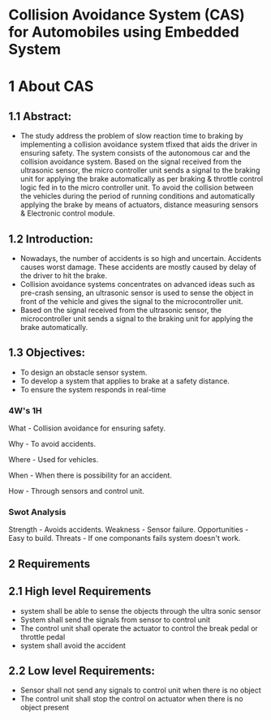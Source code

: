 # Collision Avoidance System (CAS) for Automobiles using Embedded System 

# 1 About CAS

## 1.1 Abstract:
- The study address the problem of slow reaction time to braking by implementing a collision avoidance system tfixed that aids the driver in ensuring safety. 
The system consists of the autonomous car and the collision avoidance system. 
Based on the signal received from the ultrasonic sensor, the micro controller unit sends a signal to the braking unit for applying the brake automatically as per
braking & throttle control logic fed in to the micro controller unit. To avoid the collision between the
vehicles during the period of running conditions and automatically applying the brake by means of actuators, distance measuring sensors & Electronic control module.


## 1.2 Introduction:
- Nowadays, the number of accidents is so high
and uncertain. Accidents causes worst damage. These accidents are mostly caused by delay of
the driver to hit the brake.
- Collision avoidance systems concentrates on advanced ideas
such as pre-crash sensing, an ultrasonic sensor is used to
sense the object in front of the vehicle and gives the signal to
the microcontroller unit.
- Based on the signal received from
the ultrasonic sensor, the microcontroller unit sends a signal
to the braking unit for applying the brake automatically.


## 1.3 Objectives:
- To design an obstacle sensor system. 
- To develop a system that applies to brake at a safety distance.
- To ensure the system responds in real-time 

### 4W's 1H
What - Collision avoidance for ensuring safety.

Why - To avoid accidents.

Where - Used for vehicles.

When - When there is possibility for an accident.

How - Through sensors and control unit.

### Swot Analysis
Strength - Avoids accidents.
Weakness - Sensor failure.
Opportunities - Easy to build.
Threats - If one componants fails system doesn't work.

## 2 Requirements

## 2.1 High level Requirements


- system shall be able to sense the objects through the ultra sonic sensor
-  System shall send the signals from sensor to control unit  
- The control unit shall operate the actuator to control the break pedal or throttle pedal
- system shall avoid the accident

## 2.2 Low level Requirements:

- Sensor shall not send any signals to control unit when there is no object
- The control unit shall stop the control on actuator when there is no object present
